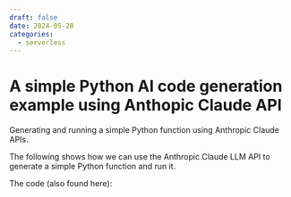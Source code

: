 ```yaml
---
draft: false
date: 2024-05-20
categories:
  - serverless
---
```


# A simple Python AI code generation example using Anthopic Claude API

Generating and running a simple Python function using Anthropic Claude APIs.

<!-- more -->

The following shows how we can use the Anthropic Claude LLM API to generate a simple Python function and run it.

The code (also found here):


